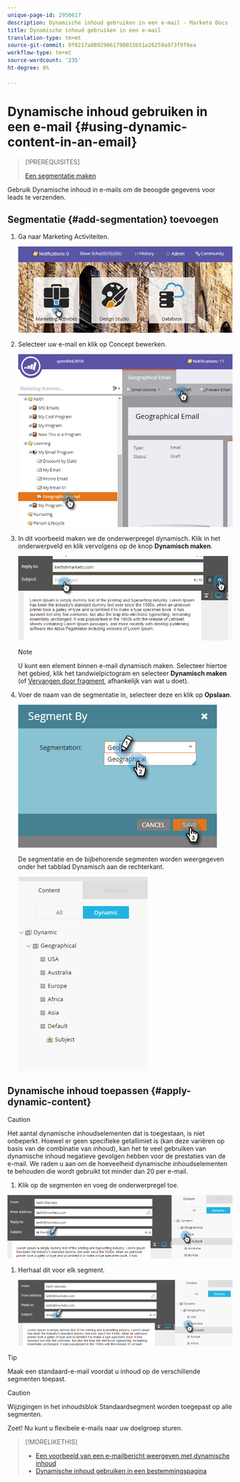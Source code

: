 ```yaml
---
unique-page-id: 2950617
description: Dynamische inhoud gebruiken in een e-mail - Marketo Docs - Productdocumentatie
title: Dynamische inhoud gebruiken in een e-mail
translation-type: tm+mt
source-git-commit: 0f0217a88929661798015b51a26259a973f9f6ea
workflow-type: tm+mt
source-wordcount: '235'
ht-degree: 0%

---
```



# Dynamische inhoud gebruiken in een e-mail {#using-dynamic-content-in-an-email}

>[!PREREQUISITES]
>
>[Een segmentatie maken](/help/marketo/product-docs/personalization/segmentation-and-snippets/segmentation/create-a-segmentation.md)

Gebruik Dynamische inhoud in e-mails om de beoogde gegevens voor leads te verzenden.

## Segmentatie {#add-segmentation} toevoegen

1. Ga naar Marketing Activiteiten.

   ![](assets/login-marketing-activities.png)

1. Selecteer uw e-mail en klik op Concept bewerken.

   ![](assets/1.2.png)

1. In dit voorbeeld maken we de onderwerpregel dynamisch. Klik in het onderwerpveld en klik vervolgens op de knop **Dynamisch maken**.

   ![](assets/1.3.png)

   >[!NOTE]
   >
   >U kunt een element binnen e-mail dynamisch maken. Selecteer hiertoe het gebied, klik het tandwielpictogram en selecteer **Dynamisch maken** (of [Vervangen door fragment](/help/marketo/product-docs/personalization/segmentation-and-snippets/snippets/create-a-snippet.md), afhankelijk van wat u doet).

1. Voer de naam van de segmentatie in, selecteer deze en klik op **Opslaan**.

   ![](assets/1.4.png)

   De segmentatie en de bijbehorende segmenten worden weergegeven onder het tabblad Dynamisch aan de rechterkant.

   ![](assets/1.5.png)

## Dynamische inhoud toepassen {#apply-dynamic-content}

>[!CAUTION]
>
>Het aantal dynamische inhoudselementen dat is toegestaan, is niet onbeperkt. Hoewel er geen specifieke getallimiet is (kan deze variëren op basis van de combinatie van inhoud), kan het te veel gebruiken van dynamische inhoud negatieve gevolgen hebben voor de prestaties van de e-mail. We raden u aan om de hoeveelheid dynamische inhoudselementen te behouden die wordt gebruikt tot minder dan 20 per e-mail.

1. Klik op de segmenten en voeg de onderwerpregel toe.

![](assets/2.1.png)

1. Herhaal dit voor elk segment.

   ![](assets/2.2.png)

>[!TIP]
>
>Maak een standaard-e-mail voordat u inhoud op de verschillende segmenten toepast.

>[!CAUTION]
>
>Wijzigingen in het inhoudsblok Standaardsegment worden toegepast op alle segmenten.

Zoet! Nu kunt u flexibele e-mails naar uw doelgroep sturen.

>[!MORELIKETHIS]
>
>* [Een voorbeeld van een e-mailbericht weergeven met dynamische inhoud](/help/marketo/product-docs/email-marketing/general/functions-in-the-editor/preview-an-email-with-dynamic-content.md)
>* [Dynamische inhoud gebruiken in een bestemmingspagina](/help/marketo/product-docs/demand-generation/landing-pages/free-form-landing-pages/use-dynamic-content-in-a-free-form-landing-page.md)

